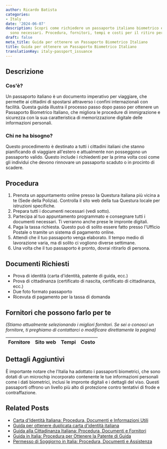 ```yaml
---
author: Ricardo Batista
categories:
- Italy
date: '2024-06-07'
description: Scopri come richiedere un passaporto italiano biometrico e quali documenti
  sono necessari. Procedura, fornitori, tempi e costi per il ritiro personale.
draft: false
meta_title: Guida per ottenere un Passaporto Biometrico Italiano
title: Guida per ottenere un Passaporto Biometrico Italiano
translationKey: italy-passport_issuance
---
```



## Descrizione
### Cos'è?
Un passaporto italiano è un documento imperativo per viaggiare, che permette ai cittadini di spostarsi attraverso i confini internazionali con facilità. Questa guida illustra il processo passo dopo passo per ottenere un Passaporto Biometrico Italiano, che migliora le procedure di immigrazione e sicurezza con la sua caratteristica di memorizzazione digitale delle informazioni personali.

### Chi ne ha bisogno?
Questo procedimento è destinato a tutti i cittadini italiani che stanno pianificando di viaggiare all'estero e attualmente non posseggono un passaporto valido. Questo include i richiedenti per la prima volta così come gli individui che devono rinnovare un passaporto scaduto o in procinto di scadere.

## Procedura
1. Prenota un appuntamento online presso la Questura italiana più vicina a te (Sede della Polizia). Controlla il sito web della tua Questura locale per istruzioni specifiche.
2. Prepara tutti i documenti necessari (vedi sotto).
3. Partecipa al tuo appuntamento programmato e consegnare tutti i documenti necessari. Ti verranno anche prese le impronte digitali.
4. Paga la tassa richiesta. Questo può di solito essere fatto presso l'Ufficio Postale o tramite un sistema di pagamento online.
5. Attendi che il tuo passaporto venga elaborato. Il tempo medio di lavorazione varia, ma di solito ci vogliono diverse settimane.
6. Una volta che il tuo passaporto è pronto, dovrai ritirarlo di persona.

## Documenti Richiesti
- Prova di identità (carta d'identità, patente di guida, ecc.)
- Prova di cittadinanza (certificato di nascita, certificato di cittadinanza, ecc.)
- Due foto formato passaporto
- Ricevuta di pagamento per la tassa di domanda

## Fornitori che possono farlo per te

_(Stiamo attualmente selezionando i migliori fornitori. Se sei o conosci un fornitore, ti preghiamo di contattarci o modificare direttamente la pagina)_

| Fornitore       |     Sito web    |     Tempi        |       Costo      |
| :-------------: | :-------------: |  :-------------: | :-------------: |

## Dettagli Aggiuntivi
È importante notare che l'Italia ha adottato i passaporti biometrici, che sono dotati di un microchip incorporato contenente le tue informazioni personali come i dati biometrici, inclusi le impronte digitali e i dettagli del viso. Questi passaporti offrono un livello più alto di protezione contro tentativi di frode e contraffazione.
## Related Posts

- [Carta d'Identità Italiana: Procedura, Documenti e Informazioni Utili](https://tramitit.com/it/guides/italy/richiesta_di_carta_didentita/)
- [Guida per ottenere duplicata carta d'identità italiana](https://tramitit.com/it/guides/italy/richiesta_duplicato_carta_didentita/)
- [Guida alla Cittadinanza Italiana: Procedura, Documenti e Fornitori](https://tramitit.com/it/guides/italy/richiesta_di_cittadinanza_italiana/)
- [Guida in Italia: Procedura per Ottenere la Patente di Guida](https://tramitit.com/it/guides/italy/richiesta_patente_di_guida/)
- [Permesso di Soggiorno in Italia: Procedura, Documenti e Assistenza](https://tramitit.com/it/guides/italy/domanda_di_permesso_di_soggiorno/)